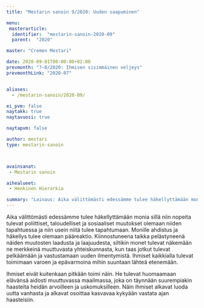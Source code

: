 ```yaml
---
title: "Mestarin sanoin 9/2020: Uuden saapuminen"

menu:
 masterarticle:
  identifier:  "mestarin-sanoin-2020-09"
  parent:  "2020"

master: "Cremen Mestari"

date: 2020-09-01T00:00:00+02:00
prevmonth: "7–8/2020: Ihmisen sisimmäinen veljeys"
prevmonthLink: "2020-07"


aliases:
  - /mestarin-sanoin/2020-09/

ei_pvm: false
naytakk: true
naytavuosi: true

naytapvm: false

author: mestari
type: mestarin-sanoin



avainsanat:
 - Mestarin sanoin

aihealueet:
 - Henkinen Hierarkia

summary: "Lainaus: Aika välittömästi edessämme tulee häkellyttämään monia sillä niin nopeita tulevat poliittiset, taloudelliset ja sosiaaliset muutokset olemaan niiden tapahtuessa ja niin usein niitä tulee tapahtumaan. "
---
```

Aika välittömästi edessämme tulee häkellyttämään monia sillä niin nopeita tulevat poliittiset, taloudelliset ja sosiaaliset muutokset olemaan niiden tapahtuessa ja niin usein niitä tulee tapahtumaan. Monille ahdistus ja häkellys tulee olemaan pääreaktio. Kiinnostuneena taikka pelästyneenä näiden muutosten laadusta ja laajuudesta, siltikin monet tulevat näkemään ne merkkeinä muuttuvasta yhteiskunnasta, kun taas jotkut tulevat pelkäämään ja vastustamaan uuden ilmentymistä. Ihmiset kaikkialla tulevat toimimaan varoen ja epävarmoina mihin suuntaan lähteä etenemään.

Ihmiset eivät kuitenkaan pitkään toimi näin. He tulevat huomaamaan elävänsä aidosti muuttuvassa maailmassa, joka on täynnään suurempiakin haasteita heidän arvoilleen ja uskomuksilleen. Näin ihmiset alkavat luoda uutta vanhasta ja alkavat osoittaa kasvavaa kykyään vastata ajan haasteisiin.